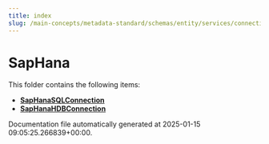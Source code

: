 ```yaml
---
title: index
slug: /main-concepts/metadata-standard/schemas/entity/services/connections/database/saphana
---
```


# SapHana

This folder contains the following items:

- [**SapHanaSQLConnection**](/main-concepts/metadata-standard/schemas/entity/services/connections/database/saphana/saphanasqlconnection)
- [**SapHanaHDBConnection**](/main-concepts/metadata-standard/schemas/entity/services/connections/database/saphana/saphanahdbconnection)


Documentation file automatically generated at 2025-01-15 09:05:25.266839+00:00.
